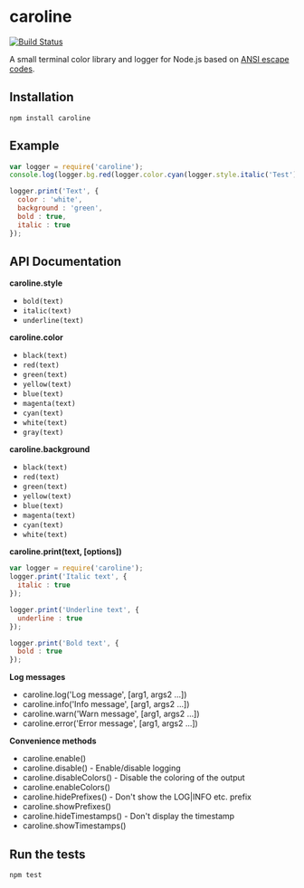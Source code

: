 caroline
========
[![Build Status](https://travis-ci.org/beatfactor/caroline.png?branch=master)](https://travis-ci.org/beatfactor/caroline)

A small terminal color library and logger for Node.js based on [ANSI escape codes](http://en.wikipedia.org/wiki/ANSI_escape_code#Colors).

Installation
------------

    npm install caroline
    
Example
-------
```js
var logger = require('caroline');
console.log(logger.bg.red(logger.color.cyan(logger.style.italic('Test'))));

logger.print('Text', {
  color : 'white',
  background : 'green',
  bold : true,
  italic : true
});
```


API Documentation
-----------------
__caroline.style__

* `bold(text)`
* `italic(text)`
* `underline(text)`

__caroline.color__

* `black(text)`
* `red(text)`
* `green(text)`
* `yellow(text)`
* `blue(text)`
* `magenta(text)`
* `cyan(text)`
* `white(text)`
* `gray(text)`

__caroline.background__

* `black(text)`
* `red(text)`
* `green(text)`
* `yellow(text)`
* `blue(text)`
* `magenta(text)`
* `cyan(text)`
* `white(text)`

__caroline.print(text, [options])__

```js
var logger = require('caroline');
logger.print('Italic text', {
  italic : true
});

logger.print('Underline text', {
  underline : true
});

logger.print('Bold text', {
  bold : true
});
```

__Log messages__

* caroline.log('Log message', [arg1, args2 ...])
* caroline.info('Info message', [arg1, args2 ...])
* caroline.warn('Warn message', [arg1, args2 ...])
* caroline.error('Error message', [arg1, args2 ...])

__Convenience methods__ 
* caroline.enable()
* caroline.disable() - Enable/disable logging
* caroline.disableColors() - Disable the coloring of the output
* caroline.enableColors()
* caroline.hidePrefixes() - Don't show the LOG|INFO etc. prefix
* caroline.showPrefixes()
* caroline.hideTimestamps() - Don't display the timestamp
* caroline.showTimestamps()

Run the tests
-------------

    npm test
